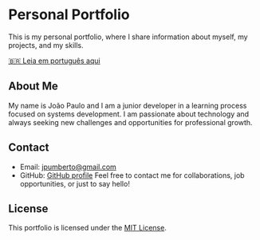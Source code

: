 # Personal Portfolio
This is my personal portfolio, where I share information about myself, my projects, and my skills.

[🇧🇷 Leia em português aqui](https://github.com/vortexzjs/vortexzjs.github.io/blob/main/README_PT.md)

## About Me
My name is João Paulo and I am a junior developer in a learning process focused on systems development. I am passionate about technology and always seeking new challenges and opportunities for professional growth.

## Contact

- Email: jpumberto@gmail.com
- GitHub: [GitHub profile](https://www.github.com/vortexzjs)
Feel free to contact me for collaborations, job opportunities, or just to say hello!

## License
This portfolio is licensed under the [MIT License](LICENSE).
